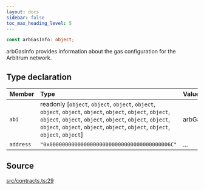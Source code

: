 ```yaml
---
layout: docs
sidebar: false
toc_max_heading_level: 5
---
```


```ts
const arbGasInfo: object;
```

arbGasInfo provides information about the gas configuration for the Arbitrum
network.

## Type declaration

| Member | Type | Value |
| :------ | :------ | :------ |
| `abi` | readonly [`object`, `object`, `object`, `object`, `object`, `object`, `object`, `object`, `object`, `object`, `object`, `object`, `object`, `object`, `object`, `object`, `object`, `object`, `object`, `object`, `object`, `object`, `object`, `object`] | arbGasInfoABI |
| `address` | `"0x000000000000000000000000000000000000006C"` | ... |

## Source

[src/contracts.ts:29](https://github.com/OffchainLabs/arbitrum-orbit-sdk/blob/9d5595a042e42f7d6b9af10a84816c98ea30f330/src/contracts.ts#L29)
